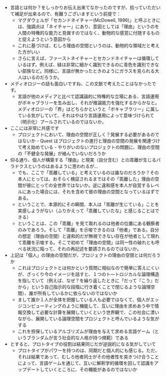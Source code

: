 
* 言語とは何か？をしっかりお伝え出来てなかったのですが、拾っていただいて補足が出来るので、有難うございますという前提で：
	* マグダウェルが「セカンドネイチャー(McDowell, 1996)」と呼ぶときには、強調点は「ネイチャー」にあり、意図としては「理由」というのを人間の特権的な能力と見做すのではなく、動物的な感覚に付随するものと捉えようという意図から
	* これに基づけば、むしろ理由の空間というのは、動物的な領域だと考えた方がいい
	* さらに言えば、ファーストネイチャーとセカンドネイチャーは循環しているはず。例えば、緑は非常に細かく識別できるのに青色を識別できない部族など。同様に、言語が無かったときのようにガラスを見られる大人はいるのだろうか。
* メディオロジーの話も面白いですね、この文脈で考えたことはなかったです。
	* 言語が他のメディアと比べて認識論的に特権的な立場にある、言語運用がボキャブラリーを生み出し、それが推論能力を強化するからかなと。メディオロジーの「界」はどちらかというと「ボキャブラリー」に属している気がしていて、それはやはり言語運用によって意味づけられて（明示化）プールされているのではないか。
* ここには非常に共感です
	* プロジェクトにおいて、理由の空間が正しく？発展する必要があるのではないか
			- Quest はプロジェクトの進行と理由の空間の発展を関連づけて考え始めている
			- やりがいのないプロジェクトの問題に、理由の空間の「不健全な発展」が絡んでいないだろうか
* 仰る通り、個人が構築する「理由」と現実（自分含む）との乖離が生じるパラドクスというのはあるように思われるが…
	* でも、ここで「乖離している」と考えているのは誰なのだろうか？その本人にとっては、おそらく検証されるまではその「乖離した」理由の空間が彼にとっての全世界ではないか。逆に違和感を本人が自覚するレベルにあった場合には、それを含めて彼の理由の空間となっているはずである。
	* ということで、本源的にその瞬間、本人は「乖離が生じている」ことを実感しようがない（ふりかえって「乖離していたな」と感じることはできる）
	* ということは、この「乖離」を見て取れるのは他者の位置にある観察者のみであろう。そして「乖離」を示唆できるのは「他者」である。自分の想定（理由の空間）と違和的だが無視できない存在が他者として現れて乖離を示唆する。そこで初めて「理由の空間」は同一性の破れとも呼べる状況に陥って、それの再記述を要請されるのではないか。
* 上記は「個人」の理由の空間だが、プロジェクトの理由の空間とは何だろうか
	* これはプロジェクトとは何かという質問に相似なので簡単に答えにくいが、ざっくり今のイメージを話すと、１つのト―トロジカルな論理構造を指していて（例えば、なぜ？を繰り返したときに「だって『こう』だから」という自己指示的な段階に行き着くことで閉じるような論理空間）、誰が所有しているかに依らないのではないか
	* まして誰か１人が全体を把握している人も必要ではなくて、個人がエッジコンピューティングのように機能して、互いに理由を求めあう中で情報交換して必要な計算を展開していくという世界観で、この社会に漂いながら、展開している論理空間をプロジェクトと呼んでいるような気がする
	* これを担保しているアルゴリズムが理由を与えて求める言語ゲーム（というブランダムが言う社会的な人格が持つ規範）である
* とすると、プロトタイプの役割は結果同じだが逆説的になる気がしていて
	* プロトタイプがパワーを持つのは、同期だと個人的にも感じる。ただ、それは結果であって、むしろ他者同士がその他者性を突きつけ合うことによって、言語ゲームを通じて、互いに解釈学的循環を回して認識をアップデートしていくところに、その機能があるのではないか